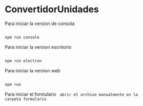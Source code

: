 # ConvertidorUnidades

Para iniciar la version de consola

```bash

npm run console

```

Para iniciar la version escritorio

```bash

npm run electron

```

Para iniciar la version web

```bash

npm run

```

Para iniciar el formulario
<code> abrir el archivo manualmente en la carpeta formulario<code/>
